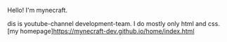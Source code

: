 Hello! I'm mynecraft.

dis is youtube-channel development-team.
I do mostly only html and css.
[my homepage]https://mynecraft-dev.github.io/home/index.html
